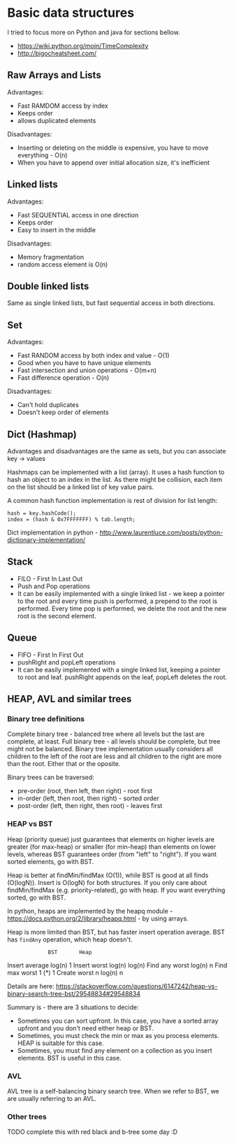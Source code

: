 
# Basic data structures

I tried to focus more on Python and java for sections bellow.

* https://wiki.python.org/moin/TimeComplexity
* http://bigocheatsheet.com/

## Raw Arrays and Lists

Advantages:

* Fast RAMDOM access by index
* Keeps order
* allows duplicated elements

Disadvantages:

* Inserting or deleting on the middle is expensive, you have to move everything - O(n)
* When you have to append over initial allocation size, it's inefficient

## Linked lists

Advantages:

* Fast SEQUENTIAL access in one direction
* Keeps order
* Easy to insert in the middle

Disadvantages:

* Memory fragmentation
* random access element is O(n)

## Double linked lists

Same as single linked lists, but fast sequential access in both directions.

## Set

Advantages:

* Fast RANDOM access by both index and value - O(1)
* Good when you have to have unique elements
* Fast intersection and union operations - O(m+n)
* Fast difference operation - O(n)

Disadvantages:

* Can't hold duplicates
* Doesn't keep order of elements

## Dict (Hashmap)

Advantages and disadvantages are the same as sets, but you can associate key -> values

Hashmaps can be implemented with a list (array). It uses a hash function to hash an object to an index in the list.
As there might be collision, each item on the list should be a linked list of key value pairs.

A common hash function implementation is rest of division for list length:

```
hash = key.hashCode();
index = (hash & 0x7FFFFFFF) % tab.length;
```

Dict implementation in python - http://www.laurentluce.com/posts/python-dictionary-implementation/

## Stack

* FILO - First In Last Out
* Push and Pop operations
* It can be easily implemented with a single linked list - we keep a pointer to the root and every time push is performed,
a prepend to the root is performed. Every time pop is performed, we delete the root and the new root is the second element.

## Queue

* FIFO - First In First Out
* pushRight and popLeft operations
* It can be easily implemented with a single linked list, keeping a pointer to root and leaf. pushRight appends on the leaf,
popLeft deletes the root.

## HEAP, AVL and similar trees

### Binary tree definitions

Complete binary tree - balanced tree where all levels but the last are complete, at least.
Full binary tree - all levels should be complete, but tree might not be balanced.
Binary tree implementation usually considers all children to the left of the root are less and all children to the right are more than the root. Either that or the oposite.

Binary trees can be traversed:

* pre-order (root, then left, then right) - root first
* in-order (left, then root, then right) - sorted order
* post-order (left, then right, then root) - leaves first

### HEAP vs BST

Heap (priority queue) just guarantees that elements on higher levels are greater (for max-heap) or smaller (for min-heap) than elements on lower levels, whereas BST guarantees order (from "left" to "right"). If you want sorted elements, go with BST.

Heap is better at findMin/findMax (O(1)), while BST is good at all finds (O(logN)). Insert is O(logN) for both structures. If you only care about findMin/findMax (e.g. priority-related), go with heap. If you want everything sorted, go with BST.

In python, heaps are implemented by the heapq module - https://docs.python.org/2/library/heapq.html - by using arrays.

Heap is more limited than BST, but has faster insert operation average. BST has `findAny` operation, which heap doesn't.

                 BST       Heap
Insert average   log(n)    1
Insert worst     log(n)    log(n)
Find any worst   log(n)    n
Find max worst   1 (*)     1
Create worst     n log(n)  n

Details are here: https://stackoverflow.com/questions/6147242/heap-vs-binary-search-tree-bst/29548834#29548834

Summary is - there are 3 situations to decide:

* Sometimes you can sort upfront. In this case, you have a sorted array upfront and you don't need either heap or BST.
* Sometimes, you must check the min or max as you process elements. HEAP is suitable for this case.
* Sometimes, you must find any element on a collection as you insert elements. BST is useful in this case.

### AVL

AVL tree is a self-balancing binary search tree. When we refer to BST, we are usually referring to an AVL.

### Other trees

TODO complete this with red black and b-tree some day :D


